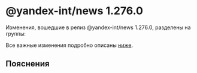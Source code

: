 # @yandex-int/news 1.276.0

<!-- ЧЕЛОВЕЧЕСКОЕ ВСТУПЛЕНИЕ -->

Изменения, вошедшие в релиз @yandex-int/news 1.276.0, разделены на группы:

Все важные изменения подробно описаны [ниже](#Пояснения).

## Пояснения

